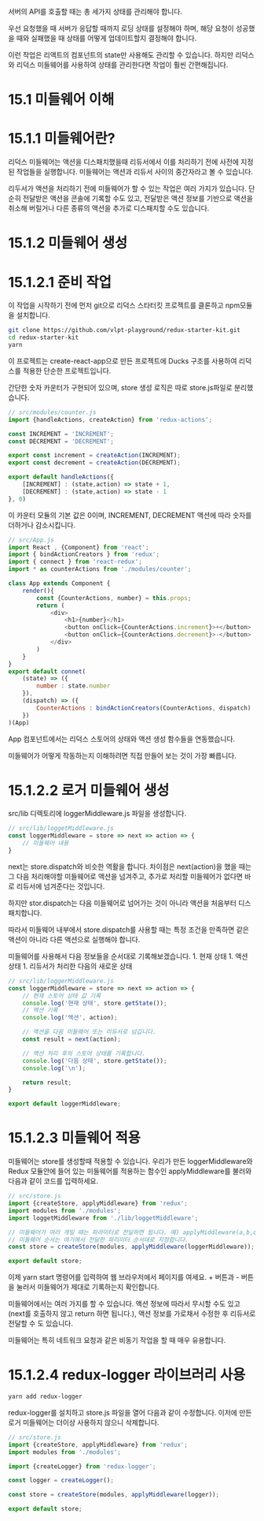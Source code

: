 서버의 API를 호출할 때는 총 세가지 상태를 관리해야 합니다.

우선 요청했을 때 서버가 응답할 때까지 로딩 상태를 설정해야 하며, 해당 요청이 성공했을 때와 실패했을 때 상태를 어떻게 업데이트할지 결정해야 합니다.

이런 작업은 리액트의 컴포넌트의 state만 사용해도 관리할 수 있습니다. 하지만 리덕스와 리덕스 미들웨어를 사용하여 상태를 관리한다면 작업이 훨씬 간편해집니다.

# 15.1 미들웨어 이해

# 15.1.1 미들웨어란?

리덕스 미들웨어는 액션을 디스패치했을때 리듀서에서 이를 처리하기 전에 사전에 지정된 작업들을 실행합니다. 미들웨어는 액션과 리듀서 사이의 중간자라고 볼 수 있습니다.

리두서가 액션을 처리하기 전에 미들웨어가 할 수 있는 작업은 여러 가지가 있습니다. 단순히 전달받은 액션을 콘솔에 기록할 수도 있고, 전달받은 액션 정보를 기반으로 액션을 취소해 버릴거나 다른 종류의 액션을 추가로 디스패치할 수도 있습니다.

# 15.1.2 미들웨어 생성

# 15.1.2.1 준비 작업

이 작업을 시작하기 전에 먼저 git으로 리덕스 스타터킷 프로젝트를 클론하고 npm모듈을 설치합니다.

```bash
git clone https://github.com/vlpt-playground/redux-starter-kit.git
cd redux-starter-kit
yarn
```

이 프로젝트는 create-react-app으로 만든 프로젝트에 Ducks 구조를 사용하여 리덕스를 적용한 단순한 프로젝트입니다.

간단한 숫자 카운터가 구현되어 있으며, store 생성 로직은 따로 store.js파일로 분리했습니다.

```js
// src/modules/counter.js
import {handleActions, createAction} from 'redux-actions';

const INCREMENT = 'INCREMENT';
const DECREMENT = 'DECREMENT';

export const increment = createAction(INCREMENT);
export const decrement = createAction(DECREMENT);

export default handleActions({
    [INCREMENT] : (state,action) => state + 1,
    [DECREMENT] : (state,action) => state - 1
}, 0)
```

이 카운터 모듈의 기본 값은 0이며, INCREMENT, DECREMENT 액션에 따라 숫자를 더하거나 감소시킵니다. 

```js
// src/App.js
import React , {Component} from 'react';
import { bindActionCreators } from 'redux';
import { connect } from 'react-redux';
import * as counterActions from './modules/counter';

class App extends Component {
    render(){
        const {CounterActions, number} = this.props;
        return (
            <div>
                <h1>{number}</h1>
                <button onClick={CounterActions.increment}>+</button>
                <button onClick={CounterActions.decrement}>-</button>
            </div>
        )
    }
}
export default connet(
    (state) => ({
        number : state.number
    }),
    (dispatch) => ({
        CounterActions : bindActionCreators(CounterActions, dispatch)
    })
)(App)
```

App 컴포넌트에서는 리덕스 스토어의 상태와 액션 생성 함수들을 연동했습니다.

미들웨어가 어떻게 작동하는지 이해하려면 직접 만들어 보는 것이 가장 빠릅니다.

# 15.1.2.2 로거 미들웨어 생성

src/lib 디렉토리에 loggerMiddleware.js 파일을 생성합니다.

```js
// src/lib/loggetMiddleware.js
const loggerMiddleware = store => next => action => {
    // 미들웨어 내용
}
```

next는 store.dispatch와 비슷한 역활을 합니다. 차이점은 next(action)을 했을 때는 그 다음 처리해야할 미들웨어로 액션을 넘겨주고, 추가로 처리할 미들웨어가 없다면 바로 리듀서에 넘겨준다는 것입니다.

하지만 stor.dispatch는 다음 미들웨어로 넘어가는 것이 아니라 액션을 처음부터 디스패치합니다.

따라서 미들웨어 내부에서 store.dispatch를 사용할 때는 특정 조건을 만족하면 같은 액션이 아니라 다른 액션으로 실행해야 합니다.

미들웨어를 사용해서 다음 정보들을 순서대로 기록해보겠습니다.
    1. 현재 상태
    1. 액션 상태
    1. 리듀서가 처리한 다음의 새로운 상태

```js
// src/lib/loggerMiddleware.js
const loggerMiddleware = store => next => action => {
    // 현재 스토어 상태 값 기록
    console.log('현재 상태', store.getState());
    // 액션 기록
    console.log('액션', action);

    // 액션을 다음 미들웨어 또는 리듀서로 넘깁니다.
    const result = next(action);

    // 액션 처리 후의 스토어 상태를 기록합니다.
    console.log('다음 상태', store.getState());
    console.log('\n');

    return result;
}

export default loggerMiddleware;
```

# 15.1.2.3 미들웨어 적용

미들웨어는 store를 생성할때 적용할 수 있습니다. 우리가 만든 loggerMiddleware와 Redux 모듈안에 들어 있는 미들웨어를 적용하는 함수인 applyMiddleware를 불러와 다음과 같이 코드를 입력하세요.

```js
// src/store.js
import {createStore, applyMiddleware} from 'redux';
import modules from './modules';
import loggetMiddleware from './lib/loggetMiddleware';

// 미들웨어가 여러 개일 때는 파라미터로 전달하면 됩니다. 예) applyMiddleware(a,b,c)
// 미들웨어 순서는 여기에서 전달한 파리미터 순서대로 지정합니다.
const store = createStore(modules, applyMiddleware(loggerMiddleware));

export default store;
```

이제 yarn start 명령어를 입력하여 웹 브라우저에서 페이지를 여세요. + 버튼과 - 버튼을 눌러서 미들웨어가 제대로 기록하는지 확인합니다.

미들웨어에서는 여러 가지를 할 수 있습니다. 액션 정보에 따라서 무시할 수도 있고(next를 호출하지 않고 return 하면 됩니다.), 액션 정보를 가로채서 수정한 후 리듀서로 전달할 수 도 있습니다.

미들웨어는 특히 네트워크 요청과 같은 비동기 작업을 할 때 매우 유용합니다.

# 15.1.2.4 redux-logger 라이브러리 사용

```bash
yarn add redux-logger
```

redux-logger를 설치하고 store.js 파일을 열어 다음과 같이 수정합니다. 이저에 만든 로거 미들웨어는 더이상 사용하지 않으니 삭제합니다.

```js
// src/store.js
import {createStore, applyMiddleware} from 'redux';
import modules from './modules';

import {createLogger} from 'redux-logger';

const logger = createLogger();

const store = createStore(modules, applyMiddleware(logger));

export default store;
```

